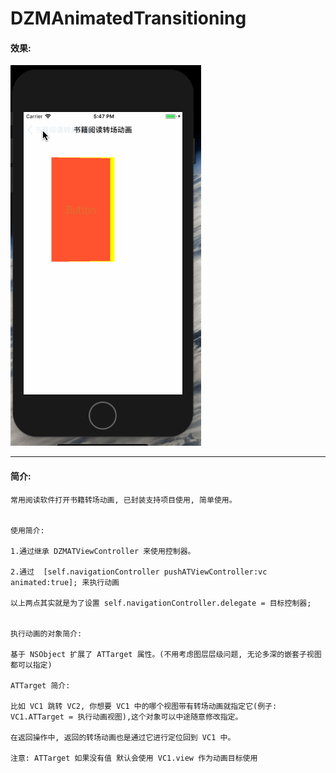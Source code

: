 # DZMAnimatedTransitioning

#### 效果:
![效果](gif_0.gif)

***
#### 简介:

    常用阅读软件打开书籍转场动画, 已封装支持项目使用, 简单使用。
    
    
    使用简介:
    
    1.通过继承 DZMATViewController 来使用控制器。
    
    2.通过  [self.navigationController pushATViewController:vc animated:true]; 来执行动画
    
    以上两点其实就是为了设置 self.navigationController.delegate = 目标控制器;
    
    
    执行动画的对象简介:
    
    基于 NSObject 扩展了 ATTarget 属性。(不用考虑图层层级问题, 无论多深的嵌套子视图都可以指定)
    
    ATTarget 简介:
    
    比如 VC1 跳转 VC2, 你想要 VC1 中的哪个视图带有转场动画就指定它(例子: VC1.ATTarget = 执行动画视图),这个对象可以中途随意修改指定。
    
    在返回操作中, 返回的转场动画也是通过它进行定位回到 VC1 中。
    
    注意: ATTarget 如果没有值 默认会使用 VC1.view 作为动画目标使用
